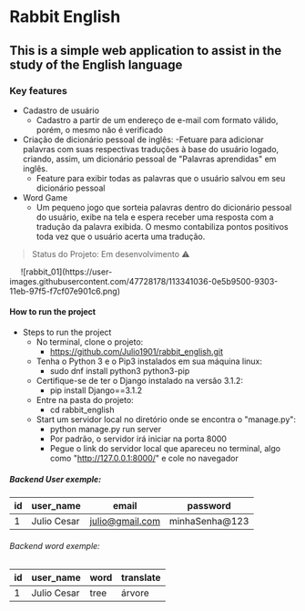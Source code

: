 # Rabbit English
## This is a simple web application to assist in the study of the English language
### Key features
- Cadastro de usuário
  - Cadastro a partir de um endereço de e-mail com formato válido, porém, o mesmo não é verificado
- Criação de dicionário pessoal de inglês:
  -Fetuare para adicionar palavras com suas respectivas traduções à base do usuário logado, criando, assim, um dicionário pessoal de "Palavras aprendidas" em inglês.
  - Feature para exibir todas as palavras que o usuário salvou em seu dicionário pessoal
- Word Game
  - Um pequeno jogo que sorteia palavras dentro do dicionário pessoal do usuário, exibe na tela e espera receber uma resposta com a tradução da palavra exibida. O mesmo contabiliza pontos positivos toda vez que o usuário acerta uma tradução.

> Status do Projeto: Em desenvolvimento :warning:

<img link='https://github.com/Julio1901/rabbit_english/blob/cleaning_project/readme_images/rabbit_01.png'>
<img link='https://github.com/Julio1901/rabbit_english/blob/cleaning_project/readme_images/rabbit02.png'>
<img link='https://github.com/Julio1901/rabbit_english/blob/cleaning_project/readme_images/rabbit03.png'>
<img link='https://github.com/Julio1901/rabbit_english/blob/cleaning_project/readme_images/rabbit3.png'>
<img link='https://github.com/Julio1901/rabbit_english/blob/cleaning_project/readme_images/rabbit5.png'>
![rabbit_01](https://user-images.githubusercontent.com/47728178/113341036-0e5b9500-9303-11eb-97f5-f7cf07e901c6.png)

#### How to run the project
- Steps to run the project
  - No terminal, clone o projeto:
    - https://github.com/Julio1901/rabbit_english.git
  - Tenha o Python 3 e o Pip3 instalados em sua máquina linux:
    - sudo dnf install python3 python3-pip
  - Certifique-se de ter o Django instalado na versão 3.1.2:
    - pip install Django==3.1.2
  - Entre na pasta do projeto:
    - cd rabbit_english
  - Start um servidor local no diretório onde se encontra o "manage.py":
    - python manage.py run server
    - Por padrão, o servidor irá iniciar na porta 8000
    - Pegue o link do servidor local que apareceu no terminal, algo como "http://127.0.0.1:8000/" e cole no navegador

##### Backend User exemple:

|id| user_name |     email     |   password  |
|--| ----------|---------------|-------------|
|1 |Julio Cesar|julio@gmail.com|minhaSenha@123

###### Backend word exemple:

|id| user_name |  word  |translate|
|--| ----------|--------|---------|
|1 |Julio Cesar|  tree  |  árvore |





